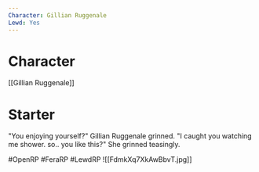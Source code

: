 ```yaml
---
Character: Gillian Ruggenale
Lewd: Yes
---
```

# Character
[[Gillian Ruggenale]]

# Starter
"You enjoying yourself?" Gillian Ruggenale grinned. "I caught you watching me shower. so.. you like this?" She grinned teasingly.

#OpenRP #FeraRP #LewdRP 
![[FdmkXq7XkAwBbvT.jpg]]